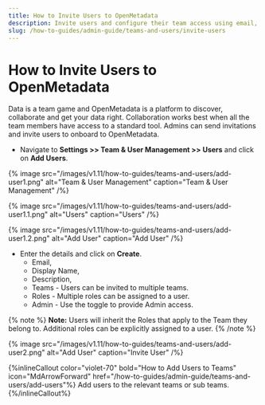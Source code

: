 ```yaml
---
title: How to Invite Users to OpenMetadata
description: Invite users and configure their team access using email, domain patterns, or integrations with your identity platform.
slug: /how-to-guides/admin-guide/teams-and-users/invite-users
---
```


# How to Invite Users to OpenMetadata

Data is a team game and OpenMetadata is a platform to discover, collaborate and get your data right. Collaboration works best when all the team members have access to a standard tool. Admins can send invitations and invite users to onboard to OpenMetadata.

- Navigate to **Settings >> Team & User Management >> Users** and click on **Add Users**.

{% image
src="/images/v1.11/how-to-guides/teams-and-users/add-user1.png"
alt="Team & User Management"
caption="Team & User Management"
/%}

{% image
src="/images/v1.11/how-to-guides/teams-and-users/add-user1.1.png"
alt="Users"
caption="Users"
/%}

{% image
src="/images/v1.11/how-to-guides/teams-and-users/add-user1.2.png"
alt="Add User"
caption="Add User"
/%}

- Enter the details and click on **Create**.
  - Email, 
  - Display Name,
  - Description,
  - Teams - Users can be invited to multiple teams.
  - Roles - Multiple roles can be assigned to a user.
  - Admin - Use the toggle to provide Admin access.

{% note %}
**Note:** Users will inherit the Roles that apply to the Team they belong to. Additional roles can be explicitly assigned to a user.
{% /note %}

{% image
src="/images/v1.11/how-to-guides/teams-and-users/add-user2.png"
alt="Add User"
caption="Invite User"
/%}

{%inlineCallout
  color="violet-70"
  bold="How to Add Users to Teams"
  icon="MdArrowForward"
  href="/how-to-guides/admin-guide/teams-and-users/add-users"%}
  Add users to the relevant teams or sub teams.
{%/inlineCallout%}
